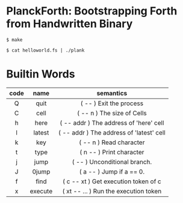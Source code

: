 # PlanckForth: Bootstrapping Forth from Handwritten Binary

```
$ make
```


```
$ cat helloworld.fs | ./plank
```

# Builtin Words

| code | name     | semantics                                 |
|:----:|:--------:|:-----------------------------------------:|
| Q    | quit     | ( -- ) Exit the process                   |
| C    | cell     | ( -- n ) The size of Cells                |
| h    | here     | ( -- addr ) The address of 'here' cell    |
| l    | latest   | ( -- addr ) The address of 'latest' cell  |
| k    | key      | ( -- n ) Read character                   |
| t    | type     | ( n -- ) Print character                  |
| j    | jump     | ( -- ) Unconditional branch.              |
| J    | 0jump    | ( a -- ) Jump if a == 0.                  |
| f    | find     | ( c -- xt ) Get execution token of c      |
| x    | execute  | ( xt -- ... ) Run the execution token     |

